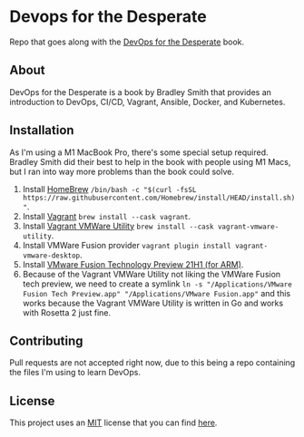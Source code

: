 # Devops for the Desperate
Repo that goes along with the [DevOps for the Desperate](https://nostarch.com/devops-desperate) book.

## About
DevOps for the Desperate is a book by Bradley Smith that provides an introduction to DevOps, CI/CD, Vagrant, Ansible, Docker, and Kubernetes.

## Installation
As I'm using a M1 MacBook Pro, there's some special setup required. Bradley Smith did their best to help in the book with people using M1 Macs, but I ran into way more problems than the book could solve.
1. Install [HomeBrew](https://brew.sh) `/bin/bash -c "$(curl -fsSL https://raw.githubusercontent.com/Homebrew/install/HEAD/install.sh)"`.
2. Install [Vagrant](https://www.vagrantup.com/) `brew install --cask vagrant`.
3. Install [Vagrant VMWare Utility](https://www.vagrantup.com/vmware/downloads) `brew install --cask vagrant-vmware-utility`.
4. Install VMWare Fusion provider `vagrant plugin install vagrant-vmware-desktop`.
5. Install [VMware Fusion Technology Preview 21H1 (for ARM)](https://customerconnect.vmware.com/downloads/get-download?downloadGroup=FUS-PUBTP-2021H1).
6. Because of the Vagrant VMWare Utility not liking the VMWare Fusion tech preview, we need to create a symlink `ln -s "/Applications/VMware Fusion Tech Preview.app" "/Applications/VMware Fusion.app"` and this works because the Vagrant VMWare Utility is written in Go and works with Rosetta 2 just fine.

## Contributing
Pull requests are not accepted right now, due to this being a repo containing the files I'm using to learn DevOps.

## License
This project uses an [MIT](https://opensource.org/licenses/MIT) license that you can find [here](LICENSE).